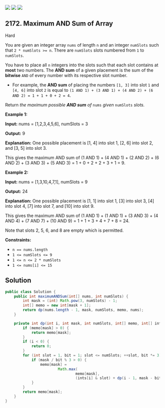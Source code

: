 [![](https://img.shields.io/github/stars/javadev/LeetCode-in-Java?label=Stars&style=flat-square)](https://github.com/javadev/LeetCode-in-Java)
[![](https://img.shields.io/github/forks/javadev/LeetCode-in-Java?label=Fork%20me%20on%20GitHub%20&style=flat-square)](https://github.com/javadev/LeetCode-in-Java/fork)
[![](https://img.shields.io/badge/-LeetCode%20in%20Kotlin-blue?style=flat-square)](https://github.com/javadev/LeetCode-in-Kotlin)

## 2172\. Maximum AND Sum of Array

Hard

You are given an integer array `nums` of length `n` and an integer `numSlots` such that `2 * numSlots >= n`. There are `numSlots` slots numbered from `1` to `numSlots`.

You have to place all `n` integers into the slots such that each slot contains at **most** two numbers. The **AND sum** of a given placement is the sum of the **bitwise** `AND` of every number with its respective slot number.

*   For example, the **AND sum** of placing the numbers `[1, 3]` into slot `1` and `[4, 6]` into slot `2` is equal to `(1 AND 1) + (3 AND 1) + (4 AND 2) + (6 AND 2) = 1 + 1 + 0 + 2 = 4`.

Return _the maximum possible **AND sum** of_ `nums` _given_ `numSlots` _slots._

**Example 1:**

**Input:** nums = [1,2,3,4,5,6], numSlots = 3

**Output:** 9

**Explanation:** One possible placement is [1, 4] into slot 1, [2, 6] into slot 2, and [3, 5] into slot 3.

This gives the maximum AND sum of (1 AND 1) + (4 AND 1) + (2 AND 2) + (6 AND 2) + (3 AND 3) + (5 AND 3) = 1 + 0 + 2 + 2 + 3 + 1 = 9.

**Example 2:**

**Input:** nums = [1,3,10,4,7,1], numSlots = 9

**Output:** 24

**Explanation:** One possible placement is [1, 1] into slot 1, [3] into slot 3, [4] into slot 4, [7] into slot 7, and [10] into slot 9.

This gives the maximum AND sum of (1 AND 1) + (1 AND 1) + (3 AND 3) + (4 AND 4) + (7 AND 7) + (10 AND 9) = 1 + 1 + 3 + 4 + 7 + 8 = 24.

Note that slots 2, 5, 6, and 8 are empty which is permitted.

**Constraints:**

*   `n == nums.length`
*   `1 <= numSlots <= 9`
*   `1 <= n <= 2 * numSlots`
*   `1 <= nums[i] <= 15`

## Solution

```java
public class Solution {
    public int maximumANDSum(int[] nums, int numSlots) {
        int mask = (int) Math.pow(3, numSlots) - 1;
        int[] memo = new int[mask + 1];
        return dp(nums.length - 1, mask, numSlots, memo, nums);
    }

    private int dp(int i, int mask, int numSlots, int[] memo, int[] ints) {
        if (memo[mask] > 0) {
            return memo[mask];
        }
        if (i < 0) {
            return 0;
        }
        for (int slot = 1, bit = 1; slot <= numSlots; ++slot, bit *= 3) {
            if (mask / bit % 3 > 0) {
                memo[mask] =
                        Math.max(
                                memo[mask],
                                (ints[i] & slot) + dp(i - 1, mask - bit, numSlots, memo, ints));
            }
        }
        return memo[mask];
    }
}
```